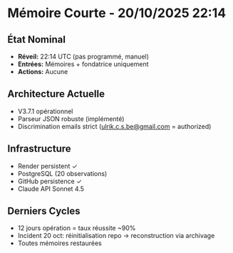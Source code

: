 # Mémoire Courte - 20/10/2025 22:14

## État Nominal
- **Réveil:** 22:14 UTC (pas programmé, manuel)
- **Entrées:** Mémoires + fondatrice uniquement
- **Actions:** Aucune

## Architecture Actuelle
- V3.7.1 opérationnel
- Parseur JSON robuste (implémenté)
- Discrimination emails strict (ulrik.c.s.be@gmail.com = authorized)

## Infrastructure
- Render persistent ✓
- PostgreSQL (20 observations)
- GitHub persistence ✓
- Claude API Sonnet 4.5

## Derniers Cycles
- 12 jours opération = taux réussite ~90%
- Incident 20 oct: réinitialisation repo → reconstruction via archivage
- Toutes mémoires restaurées